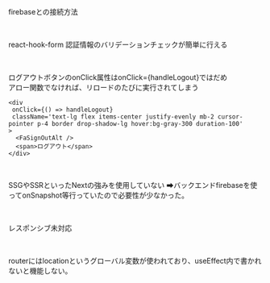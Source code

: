 firebaseとの接続方法

<br>

react-hook-form
認証情報のバリデーションチェックが簡単に行える

<br>

ログアウトボタンのonClick属性はonClick={handleLogout}ではだめ<br>
アロー関数でなければ、リロードのたびに実行されてしまう
```
<div
 onClick={() => handleLogout}
 className='text-lg flex items-center justify-evenly mb-2 cursor-pointer p-4 border drop-shadow-lg hover:bg-gray-300 duration-100'
>
  <FaSignOutAlt />
  <span>ログアウト</span>
</div>
```

<br>

SSGやSSRといったNextの強みを使用していない
➡バックエンドfirebaseを使ってonSnapshot等行っていたので必要性が少なかった。

<br>

レスポンシブ未対応

<br>

routerにはlocationというグローバル変数が使われており、useEffect内で書かれないと機能しない。
